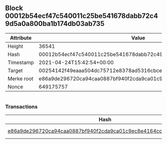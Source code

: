 ## Block 00012b54ecf47c540011c25be541678dabb72c49d5a0a800ba1b174db03ab735

Attribute | Value
--- | ---
Height | 36541
Hash | 00012b54ecf47c540011c25be541678dabb72c49d5a0a800ba1b174db03ab735
Timestamp | 2021-04-24T15:42:54+00:00
Target | 00254142f49eaaa504dc75712e8378ad5316cbcead634704b3734b6271167cc4
Merke root | e86a9de296720ca94caa0887bf940f2cda9ca01c9ec8e4164cc9be8a4936c1d6
Nonce | 649175757

```

```

### Transactions

Hash | Amount
--- | ---
[e86a9de296720ca94caa0887bf940f2cda9ca01c9ec8e4164cc9be8a4936c1d6](e86a9de296720ca94caa0887bf940f2cda9ca01c9ec8e4164cc9be8a4936c1d6.md) | 10.00000000 SKEPTI 
